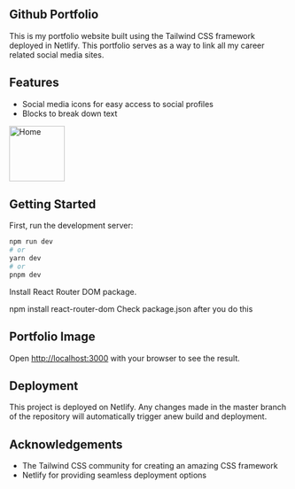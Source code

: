 ## Github Portfolio

This is my portfolio website built using the Tailwind CSS framework deployed in Netlify. This portfolio serves as a way to link all my career related social media sites.

## Features
* Social media icons for easy access to social profiles
* Blocks to break down text

<img src="https://i.ibb.co/dLHvq8X/Home.png" alt="Home" width="100">




## Getting Started

First, run the development server:

```bash
npm run dev
# or
yarn dev
# or
pnpm dev
```
Install React Router DOM package.

npm install react-router-dom
Check package.json after you do this

## Portfolio Image

Open [http://localhost:3000](http://localhost:3000) with your browser to see the result.

## Deployment
This project is deployed on Netlify. Any changes made in the master branch of the repository will automatically trigger anew build and deployment.

## Acknowledgements
* The Tailwind CSS community for creating an amazing CSS framework
* Netlify for providing seamless deployment options
